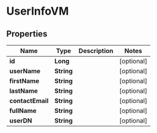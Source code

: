 
# UserInfoVM

## Properties
Name | Type | Description | Notes
------------ | ------------- | ------------- | -------------
**id** | **Long** |  |  [optional]
**userName** | **String** |  |  [optional]
**firstName** | **String** |  |  [optional]
**lastName** | **String** |  |  [optional]
**contactEmail** | **String** |  |  [optional]
**fullName** | **String** |  |  [optional]
**userDN** | **String** |  |  [optional]



